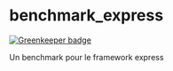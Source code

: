 # benchmark_express

[![Greenkeeper badge](https://badges.greenkeeper.io/lynchmaniac/benchmark_express.svg)](https://greenkeeper.io/)

Un benchmark pour le framework express
